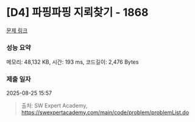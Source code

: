 # [D4] 파핑파핑 지뢰찾기 - 1868 

[문제 링크](https://swexpertacademy.com/main/code/problem/problemDetail.do?contestProbId=AV5LwsHaD1MDFAXc) 

### 성능 요약

메모리: 48,132 KB, 시간: 193 ms, 코드길이: 2,476 Bytes

### 제출 일자

2025-08-25 15:57



> 출처: SW Expert Academy, https://swexpertacademy.com/main/code/problem/problemList.do